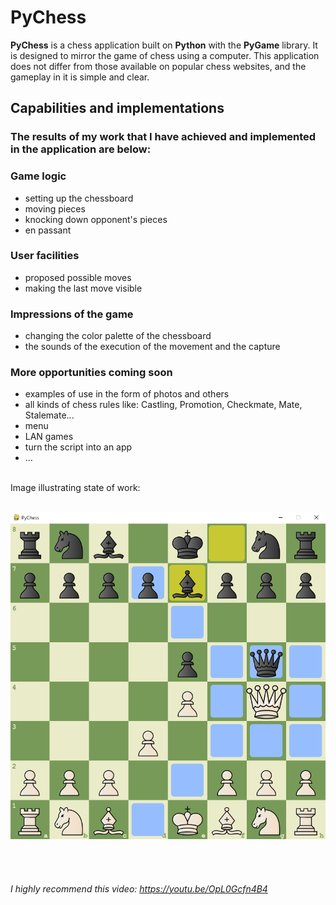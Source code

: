 # PyChess
**PyChess** is a chess application built on **Python** with the **PyGame** library.
It is designed to mirror the game of chess using a computer. This application does not differ from those available on popular chess websites, and the gameplay in it is simple and clear.
<br>

## Capabilities and implementations
### The results of my work that I have achieved and implemented in the application are below:

### Game logic
  - setting up the chessboard
  - moving pieces
  - knocking down opponent's pieces
  - en passant
  
  
### User facilities
  - proposed possible moves
  - making the last move visible
  
### Impressions of the game
  - changing the color palette of the chessboard
  - the sounds of the execution of the movement and the capture
  
### More opportunities coming soon
  - examples of use in the form of photos and others
  - all kinds of chess rules like: Castling, Promotion, Checkmate, Mate, Stalemate...
  - menu
  - LAN games
  - turn the script into an app
  - ...

<br>
Image illustrating state of work:
<br>
<br>

![State of work](/images/state_of_work.png)
<br>
<br>
<br>
<br>
<br>
*I highly recommend this video: https://youtu.be/OpL0Gcfn4B4*